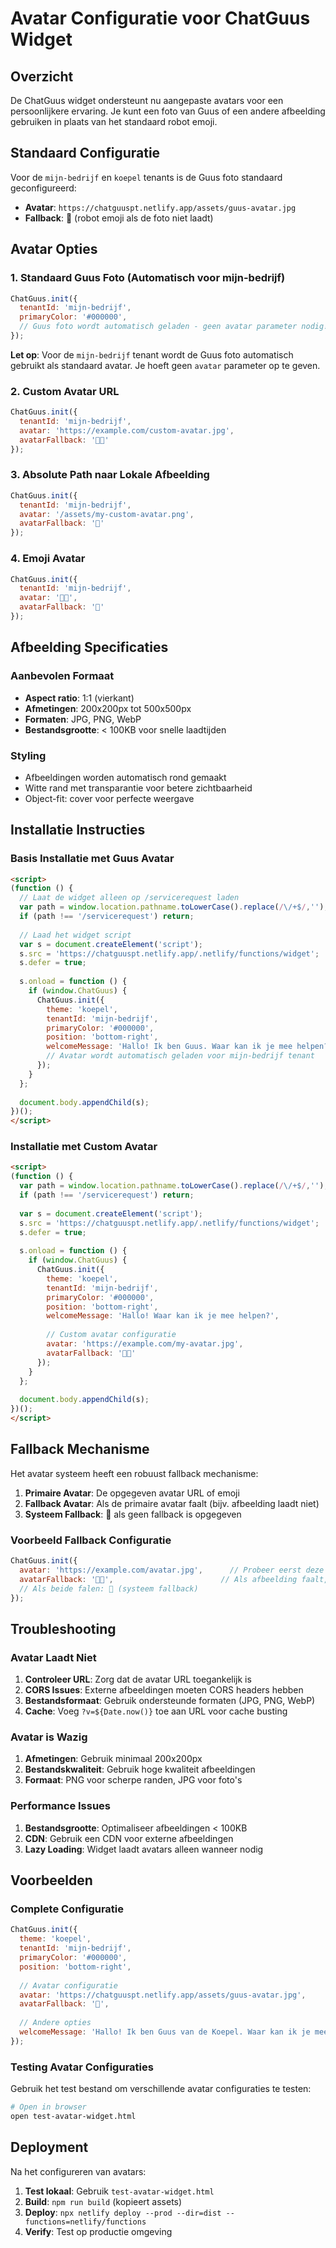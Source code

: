 # Avatar Configuratie voor ChatGuus Widget

## Overzicht

De ChatGuus widget ondersteunt nu aangepaste avatars voor een persoonlijkere ervaring. Je kunt een foto van Guus of een andere afbeelding gebruiken in plaats van het standaard robot emoji.

## Standaard Configuratie

Voor de `mijn-bedrijf` en `koepel` tenants is de Guus foto standaard geconfigureerd:
- **Avatar**: `https://chatguuspt.netlify.app/assets/guus-avatar.jpg`
- **Fallback**: 🤖 (robot emoji als de foto niet laadt)

## Avatar Opties

### 1. Standaard Guus Foto (Automatisch voor mijn-bedrijf)
```javascript
ChatGuus.init({
  tenantId: 'mijn-bedrijf',
  primaryColor: '#000000',
  // Guus foto wordt automatisch geladen - geen avatar parameter nodig!
});
```

**Let op**: Voor de `mijn-bedrijf` tenant wordt de Guus foto automatisch gebruikt als standaard avatar. Je hoeft geen `avatar` parameter op te geven.

### 2. Custom Avatar URL
```javascript
ChatGuus.init({
  tenantId: 'mijn-bedrijf',
  avatar: 'https://example.com/custom-avatar.jpg',
  avatarFallback: '👨‍💼'
});
```

### 3. Absolute Path naar Lokale Afbeelding
```javascript
ChatGuus.init({
  tenantId: 'mijn-bedrijf',
  avatar: '/assets/my-custom-avatar.png',
  avatarFallback: '🤖'
});
```

### 4. Emoji Avatar
```javascript
ChatGuus.init({
  tenantId: 'mijn-bedrijf',
  avatar: '👨‍💼',
  avatarFallback: '🤖'
});
```

## Afbeelding Specificaties

### Aanbevolen Formaat
- **Aspect ratio**: 1:1 (vierkant)
- **Afmetingen**: 200x200px tot 500x500px
- **Formaten**: JPG, PNG, WebP
- **Bestandsgrootte**: < 100KB voor snelle laadtijden

### Styling
- Afbeeldingen worden automatisch rond gemaakt
- Witte rand met transparantie voor betere zichtbaarheid
- Object-fit: cover voor perfecte weergave

## Installatie Instructies

### Basis Installatie met Guus Avatar
```html
<script>
(function () {
  // Laat de widget alleen op /servicerequest laden
  var path = window.location.pathname.toLowerCase().replace(/\/+$/,'');
  if (path !== '/servicerequest') return;
  
  // Laad het widget script
  var s = document.createElement('script');
  s.src = 'https://chatguuspt.netlify.app/.netlify/functions/widget';
  s.defer = true;
  
  s.onload = function () {
    if (window.ChatGuus) {
      ChatGuus.init({
        theme: 'koepel',
        tenantId: 'mijn-bedrijf',
        primaryColor: '#000000',
        position: 'bottom-right',
        welcomeMessage: 'Hallo! Ik ben Guus. Waar kan ik je mee helpen?'
        // Avatar wordt automatisch geladen voor mijn-bedrijf tenant
      });
    }
  };
  
  document.body.appendChild(s);
})();
</script>
```

### Installatie met Custom Avatar
```html
<script>
(function () {
  var path = window.location.pathname.toLowerCase().replace(/\/+$/,'');
  if (path !== '/servicerequest') return;
  
  var s = document.createElement('script');
  s.src = 'https://chatguuspt.netlify.app/.netlify/functions/widget';
  s.defer = true;
  
  s.onload = function () {
    if (window.ChatGuus) {
      ChatGuus.init({
        theme: 'koepel',
        tenantId: 'mijn-bedrijf',
        primaryColor: '#000000',
        position: 'bottom-right',
        welcomeMessage: 'Hallo! Waar kan ik je mee helpen?',
        
        // Custom avatar configuratie
        avatar: 'https://example.com/my-avatar.jpg',
        avatarFallback: '👨‍💼'
      });
    }
  };
  
  document.body.appendChild(s);
})();
</script>
```

## Fallback Mechanisme

Het avatar systeem heeft een robuust fallback mechanisme:

1. **Primaire Avatar**: De opgegeven avatar URL of emoji
2. **Fallback Avatar**: Als de primaire avatar faalt (bijv. afbeelding laadt niet)
3. **Systeem Fallback**: 🤖 als geen fallback is opgegeven

### Voorbeeld Fallback Configuratie
```javascript
ChatGuus.init({
  avatar: 'https://example.com/avatar.jpg',      // Probeer eerst deze afbeelding
  avatarFallback: '👨‍💼',                        // Als afbeelding faalt, gebruik deze emoji
  // Als beide falen: 🤖 (systeem fallback)
});
```

## Troubleshooting

### Avatar Laadt Niet
1. **Controleer URL**: Zorg dat de avatar URL toegankelijk is
2. **CORS Issues**: Externe afbeeldingen moeten CORS headers hebben
3. **Bestandsformaat**: Gebruik ondersteunde formaten (JPG, PNG, WebP)
4. **Cache**: Voeg `?v=${Date.now()}` toe aan URL voor cache busting

### Avatar is Wazig
1. **Afmetingen**: Gebruik minimaal 200x200px
2. **Bestandskwaliteit**: Gebruik hoge kwaliteit afbeeldingen
3. **Formaat**: PNG voor scherpe randen, JPG voor foto's

### Performance Issues
1. **Bestandsgrootte**: Optimaliseer afbeeldingen < 100KB
2. **CDN**: Gebruik een CDN voor externe afbeeldingen
3. **Lazy Loading**: Widget laadt avatars alleen wanneer nodig

## Voorbeelden

### Complete Configuratie
```javascript
ChatGuus.init({
  theme: 'koepel',
  tenantId: 'mijn-bedrijf',
  primaryColor: '#000000',
  position: 'bottom-right',
  
  // Avatar configuratie
  avatar: 'https://chatguuspt.netlify.app/assets/guus-avatar.jpg',
  avatarFallback: '🤖',
  
  // Andere opties
  welcomeMessage: 'Hallo! Ik ben Guus van de Koepel. Waar kan ik je mee helpen?'
});
```

### Testing Avatar Configuraties
Gebruik het test bestand om verschillende avatar configuraties te testen:
```bash
# Open in browser
open test-avatar-widget.html
```

## Deployment

Na het configureren van avatars:

1. **Test lokaal**: Gebruik `test-avatar-widget.html`
2. **Build**: `npm run build` (kopieert assets)
3. **Deploy**: `npx netlify deploy --prod --dir=dist --functions=netlify/functions`
4. **Verify**: Test op productie omgeving
